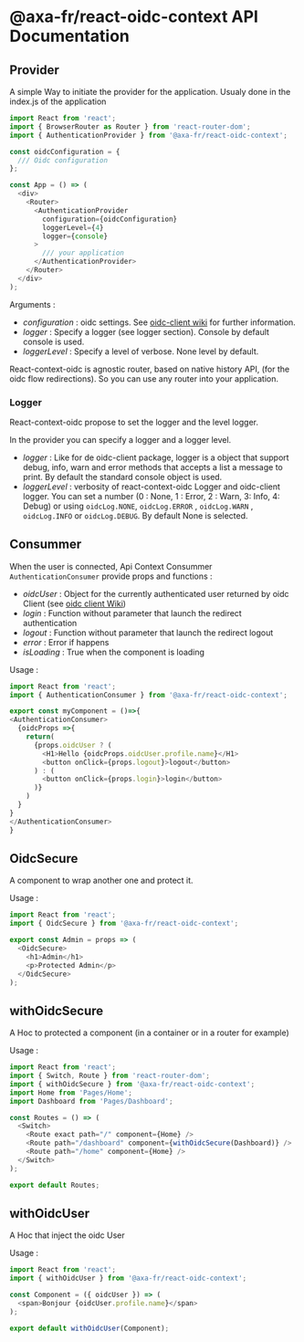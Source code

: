 # @axa-fr/react-oidc-context API Documentation

## Provider

A simple Way to initiate the provider for the application. Usualy done in the index.js of the application

```javascript
import React from 'react';
import { BrowserRouter as Router } from 'react-router-dom';
import { AuthenticationProvider } from '@axa-fr/react-oidc-context';

const oidcConfiguration = {
  /// Oidc configuration
};

const App = () => (
  <div>
    <Router>
      <AuthenticationProvider
        configuration={oidcConfiguration}
        loggerLevel={4}
        logger={console}
      >
        /// your application
      </AuthenticationProvider>
    </Router>
  </div>
);
```

Arguments :

- _configuration_ : oidc settings. See [oidc-client wiki](https://github.com/IdentityModel/oidc-client-js/wiki#configuration) for further information.
- _logger_ : Specify a logger (see logger section). Console by default console is used.
- _loggerLevel_ : Specify a level of verbose. None level by default.

React-context-oidc is agnostic router, based on native history API, (for the oidc flow redirections). So you can use any router into your application.

### Logger

React-context-oidc propose to set the logger and the level logger.

In the provider you can specify a logger and a logger level.

- _logger_ : Like for de oidc-client package, logger is a object that support debug, info, warn and error methods that accepts a list a message to print. By default the standard console object is used.
- _loggerLevel_ : verbosity of react-context-oidc Logger and oidc-client logger. You can set a number (0 : None, 1 : Error, 2 : Warn, 3: Info, 4: Debug) or using `oidcLog.NONE`, `oidcLog.ERROR` , `oidcLog.WARN` , `oidcLog.INFO` or `oidcLog.DEBUG`. By default None is selected.

## Consummer

When the user is connected, Api Context Consummer `AuthenticationConsumer` provide props and functions :

- _oidcUser_ : Object for the currently authenticated user returned by oidc Client (see [oidc client Wiki](https://github.com/IdentityModel/oidc-client-js/wiki#user))
- _login_ : Function without parameter that launch the redirect authentication
- _logout_ : Function without parameter that launch the redirect logout
- _error_ : Error if happens
- _isLoading_ : True when the component is loading

Usage :

```javascript
import React from 'react';
import { AuthenticationConsumer } from '@axa-fr/react-oidc-context';

export const myComponent = ()=>{
<AuthenticationConsumer>
  {oidcProps =>{
    return(
      {props.oidcUser ? (
        <H1>Hello {oidcProps.oidcUser.profile.name}</H1>
        <button onClick={props.logout}>logout</button>
      ) : (
        <button onClick={props.login}>login</button>
      )}
    )
  }
}
</AuthenticationConsumer>
}
```

## OidcSecure

A component to wrap another one and protect it.

Usage :

```javascript
import React from 'react';
import { OidcSecure } from '@axa-fr/react-oidc-context';

export const Admin = props => (
  <OidcSecure>
    <h1>Admin</h1>
    <p>Protected Admin</p>
  </OidcSecure>
);
```

## withOidcSecure

A Hoc to protected a component (in a container or in a router for example)

Usage :

```javascript
import React from 'react';
import { Switch, Route } from 'react-router-dom';
import { withOidcSecure } from '@axa-fr/react-oidc-context';
import Home from 'Pages/Home';
import Dashboard from 'Pages/Dashboard';

const Routes = () => (
  <Switch>
    <Route exact path="/" component={Home} />
    <Route path="/dashboard" component={withOidcSecure(Dashboard)} />
    <Route path="/home" component={Home} />
  </Switch>
);

export default Routes;
```

## withOidcUser

A Hoc that inject the oidc User

Usage :

```javascript
import React from 'react';
import { withOidcUser } from '@axa-fr/react-oidc-context';

const Component = ({ oidcUser }) => (
  <span>Bonjour {oidcUser.profile.name}</span>
);

export default withOidcUser(Component);
```
